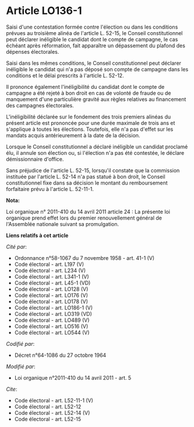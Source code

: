 # Article LO136-1

Saisi d'une contestation formée contre l'élection ou dans les conditions prévues au troisième alinéa de l'article L. 52-15,
le Conseil constitutionnel peut déclarer inéligible le candidat dont le compte de campagne, le cas échéant après réformation,
fait apparaître un dépassement du plafond des dépenses électorales. 

Saisi dans les mêmes conditions, le Conseil constitutionnel peut déclarer inéligible le candidat qui n'a pas déposé son
compte de campagne dans les conditions et le délai prescrits à l'article L. 52-12. 

Il prononce également l'inéligibilité du candidat dont le compte de campagne a été rejeté à bon droit en cas de volonté de
fraude ou de manquement d'une particulière gravité aux règles relatives au financement des campagnes électorales. 

L'inéligibilité déclarée sur le fondement des trois premiers alinéas du présent article est prononcée pour une durée maximale
de trois ans et s'applique à toutes les élections. Toutefois, elle n'a pas d'effet sur les mandats acquis antérieurement à la
date de la décision. 

Lorsque le Conseil constitutionnel a déclaré inéligible un candidat proclamé élu, il annule son élection ou, si l'élection
n'a pas été contestée, le déclare démissionnaire d'office. 

Sans préjudice de l'article L. 52-15, lorsqu'il constate que la commission instituée par l'article L. 52-14 n'a pas statué à
bon droit, le Conseil constitutionnel fixe dans sa décision le montant du remboursement forfaitaire prévu à l'article L.
52-11-1.

**Nota:**

Loi organique n° 2011-410 du 14 avril 2011 article 24 : La présente loi organique prend effet lors du premier renouvellement
général de l'Assemblée nationale suivant sa promulgation.

**Liens relatifs à cet article**

_Cité par_:

  - Ordonnance n°58-1067 du 7 novembre 1958 - art. 41-1 (V)
  - Code électoral - art. L197 (V)
  - Code électoral - art. L234 (V)
  - Code électoral - art. L341-1 (V)
  - Code électoral - art. L45-1 (VD)
  - Code électoral - art. LO128 (V)
  - Code électoral - art. LO176 (V)
  - Code électoral - art. LO178 (V)
  - Code électoral - art. LO186-1 (V)
  - Code électoral - art. LO319 (VD)
  - Code électoral - art. LO489 (V)
  - Code électoral - art. LO516 (V)
  - Code électoral - art. LO544 (V)

_Codifié par_:

  - Décret n°64-1086 du 27 octobre 1964

_Modifié par_:

  - Loi organique n°2011-410 du 14 avril 2011 - art. 5

_Cite_:

  - Code électoral - art. L52-11-1 (V)
  - Code électoral - art. L52-12
  - Code électoral - art. L52-14 (V)
  - Code électoral - art. L52-15
